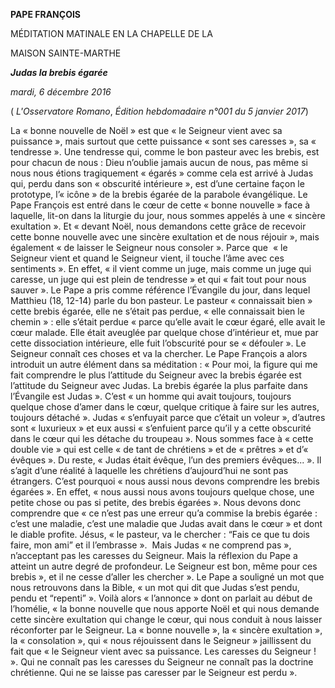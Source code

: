 **PAPE FRANÇOIS**

MÉDITATION MATINALE EN LA CHAPELLE DE LA

MAISON SAINTE-MARTHE

***Judas la brebis égarée***

*mardi, 6 décembre 2016*

( *L'Osservatore Romano*, *Édition hebdomadaire n°001 du 5 janvier 2017*)

La « bonne nouvelle de Noël » est que « le Seigneur vient avec sa puissance », mais surtout que cette puissance « sont ses caresses », sa « tendresse ». Une tendresse qui, comme le bon pasteur avec les brebis, est pour chacun de nous : Dieu n’oublie jamais aucun de nous, pas même si nous nous étions tragiquement « égarés » comme cela est arrivé à Judas qui, perdu dans son « obscurité intérieure », est d’une certaine façon le prototype, l’« icône » de la brebis égarée de la parabole évangélique. Le Pape François est entré dans le cœur de cette « bonne nouvelle » face à laquelle, lit-on dans la liturgie du jour, nous sommes appelés à une « sincère exultation ». Et « devant Noël, nous demandons cette grâce de recevoir cette bonne nouvelle avec une sincère exultation et de nous réjouir », mais également « de laisser le Seigneur nous consoler ». Parce que  « le Seigneur vient et quand le Seigneur vient, il touche l’âme avec ces sentiments ». En effet, « il vient comme un juge, mais comme un juge qui caresse, un juge qui est plein de tendresse » et qui « fait tout pour nous sauver ». Le Pape a pris comme référence l’Évangile du jour, dans lequel Matthieu (18, 12-14) parle du bon pasteur. Le pasteur « connaissait bien » cette brebis égarée, elle ne s’était pas perdue, « elle connaissait bien le chemin » : elle s’était perdue « parce qu’elle avait le cœur égaré, elle avait le cœur malade. Elle était aveuglée par quelque chose d’intérieur et, mue par cette dissociation intérieure, elle fuit l’obscurité pour se « défouler ». Le Seigneur connaît ces choses et va la chercher. Le Pape François a alors introduit un autre élément dans sa méditation : « Pour moi, la figure qui me fait comprendre le plus l’attitude du Seigneur avec la brebis égarée est l’attitude du Seigneur avec Judas. La brebis égarée la plus parfaite dans l’Évangile est Judas ». C’est « un homme qui avait toujours, toujours quelque chose d’amer dans le cœur, quelque critique à faire sur les autres, toujours détaché ». Judas « s’enfuyait parce que c’était un voleur », d’autres sont « luxurieux » et eux aussi « s’enfuient parce qu’il y a cette obscurité dans le cœur qui les détache du troupeau ». Nous sommes face à « cette double vie » qui est celle « de tant de chrétiens » et de « prêtres » et d’« évêques ». Du reste, « Judas était évêque, l’un des premiers évêques... ». Il s’agit d’une réalité à laquelle les chrétiens d’aujourd’hui ne sont pas étrangers. C’est pourquoi « nous aussi nous devons comprendre les brebis égarées ». En effet, « nous aussi nous avons toujours quelque chose, une petite chose ou pas si petite, des brebis égarées ». Nous devons donc comprendre que « ce n’est pas une erreur qu’a commise la brebis égarée : c’est une maladie, c’est une maladie que Judas avait dans le cœur » et dont le diable profite. Jésus, « le pasteur, va le chercher : “Fais ce que tu dois faire, mon ami” et il l’embrasse ».  Mais Judas « ne comprend pas », n’acceptant pas les caresses du Seigneur. Mais la réflexion du Pape a atteint un autre degré de profondeur. Le Seigneur est bon, même pour ces brebis », et il ne cesse d’aller les chercher ». Le Pape a souligné un mot que nous retrouvons dans la Bible, « un mot qui dit que Judas s’est pendu, pendu et “repenti” ». Voilà alors « l’annonce » dont on parlait au début de l’homélie, « la bonne nouvelle que nous apporte Noël et qui nous demande cette sincère exultation qui change le cœur, qui nous conduit à nous laisser réconforter par le Seigneur. La « bonne nouvelle », la « sincère exultation », la « consolation », qui « nous réjouissent dans le Seigneur » jaillissent du fait que « le Seigneur vient avec sa puissance. Les caresses du Seigneur ! ». Qui ne connaît pas les caresses du Seigneur ne connaît pas la doctrine chrétienne. Qui ne se laisse pas caresser par le Seigneur est perdu ».